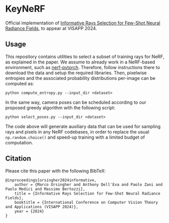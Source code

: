 # KeyNeRF

Official implementation of [Informative Rays Selection for Few-Shot Neural Radiance Fields](https://arxiv.org/abs/2312.17561), to appear at VISAPP 2024. 

## Usage

This repository contains utilities to select a subset of training rays for NeRF, as explained in the paper. We assume to already work in a NeRF-based environment, such as [nerf-pytorch](https://github.com/yenchenlin/nerf-pytorch). Therefore, follow instructions there to download the data and setup the required libraries. 
Then, pixelwise entropies and the associated probability distributions per-image can be computed as:
```
python compute_entropy.py --input_dir <dataset>
```
In the same way, camera poses can be scheduled according to our proposed greedy algorithm with the following script:
```
python select_poses.py --input_dir <dataset>
```
The code above will generate auxiliary data that can be used for sampling rays and pixels in any NeRF codebases, in order to replace the usual `np.random.choice()` and speed-up training with a limited budget of computation.

## Citation

Please cite this paper with the following BibTeX:
```
@inproceedings{orsingher2024informative,
    author = {Marco Orsingher and Anthony Dell'Eva and Paolo Zani and Paolo Medici and Massimo Bertozzi},
    title = {Informative Rays Selection for Few-Shot Neural Radiance Fields},
    booktitle = {International Conference on Computer Vision Theory and Applications (VISAPP 2024)},
    year = {2024}
}
```
